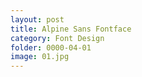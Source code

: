 ```yaml
---
layout: post
title: Alpine Sans Fontface
category: Font Design
folder: 0000-04-01
image: 01.jpg
---
```

